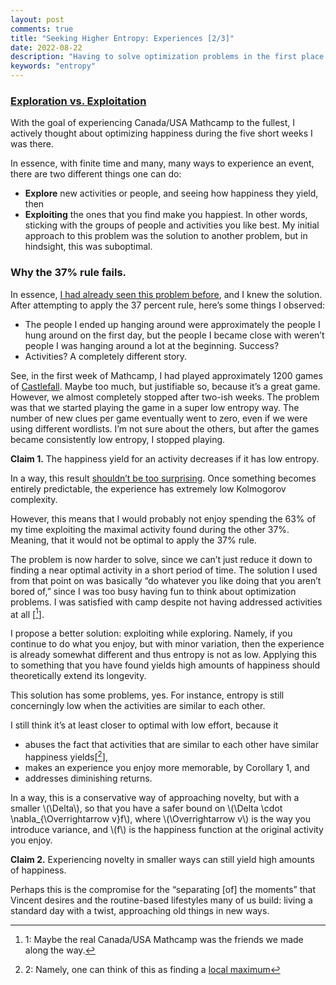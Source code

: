 ```yaml
---
layout: post
comments: true
title: "Seeking Higher Entropy: Experiences [2/3]"
date: 2022-08-22
description: "Having to solve optimization problems in the first place is suboptimal."
keywords: "entropy"
---
```


### [Exploration vs. Exploitation](https://en.wikipedia.org/wiki/Multi-armed_bandit)

With the goal of experiencing Canada/USA Mathcamp to the fullest, I actively thought about optimizing happiness during the five short weeks I was there. 

In essence, with finite time and many, many ways to experience an event, there are two different things one can do:
- **Explore** new activities or people, and seeing how happiness they yield, then
- **Exploiting** the ones that you find make you happiest. In other words, sticking with the groups of people and activities you like best.
My initial approach to this problem was the solution to another problem, but in hindsight, this was suboptimal.

### Why the 37% rule fails. 

In essence, [I had already seen this problem before](https://en.wikipedia.org/wiki/Secretary_problem), and I knew the solution. After attempting to apply the 37 percent rule, here’s some things I observed:
- The people I ended up hanging around were approximately the people I hung around on the first day, but the people I became close with weren’t people I was hanging around a lot at the beginning. Success?
- Activities? A completely different story.  

See, in the first week of Mathcamp, I had played approximately 1200 games of [Castlefall](https://www.bpchen.com/castlefall/rules.html). Maybe too much, but justifiable so, because it’s a great game. However, we almost completely stopped after two-ish weeks.
The problem was that we started playing the game in a super low entropy way. The number of new clues per game eventually went to zero, even if we were using different wordlists. 
I’m not sure about the others, but after the games became consistently low entropy, I stopped playing. 

**Claim 1.** The happiness yield for an activity decreases if it has low entropy. 

In a way, this result [shouldn’t be too surprising](https://en.wikipedia.org/wiki/Diminishing_returns). Once something becomes entirely predictable, the experience has extremely low Kolmogorov complexity. 

However, this means that I would probably not enjoy spending the 63% of my time exploiting the maximal activity found during the other 37%. Meaning, that it would not be optimal to apply the 37% rule. 

The problem is now harder to solve, since we can’t just reduce it down to finding a near optimal activity in a short period of time. The solution I used from that point on was basically “do whatever you like doing that you aren’t bored of,” since I was too busy having fun to think about optimization problems. I was satisfied with camp despite not having addressed activities at all [[^1]].

I propose a better solution: exploiting while exploring. Namely, if you continue to do what you enjoy, but with minor variation, then the experience is already somewhat different and thus entropy is not as low. Applying this to something that you have found yields high amounts of happiness should theoretically extend its longevity. 

This solution has some problems, yes. For instance, entropy is still concerningly low when the activities are similar to each other. 

I still think it’s at least closer to optimal with low effort, because it
- abuses the fact that activities that are similar to each other have similar happiness yields[[^2]],
- makes an experience you enjoy more memorable, by Corollary 1, and
- addresses diminishing returns.

In a way, this is a conservative way of approaching novelty, but with a smaller \\(\Delta\\), so that you have a safer bound on \\(\Delta \cdot \nabla_{\Overrightarrow v}f\\), where \\(\Overrightarrow v\\) is the way you introduce variance, and \\(f\\) is the happiness function at the original activity you enjoy. 

**Claim 2.** Experiencing novelty in smaller ways can still yield high amounts of happiness.

Perhaps this is the compromise for the “separating [of] the moments” that Vincent desires and the routine-based lifestyles many of us build:
living a standard day with a twist, approaching old things in new ways. 



[^1]: 1: Maybe the real Canada/USA Mathcamp was the friends we made along the way. 
[^2]: 2: Namely, one can think of this as finding a [local maximum](https://en.wikipedia.org/wiki/Gradient_descent)
